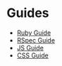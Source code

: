 # Guides

* [Ruby Guide](RUBY.md)
* [RSpec Guide](RSPEC.md)
* [JS Guide](JS.md)
* [CSS Guide](CSS.md)
